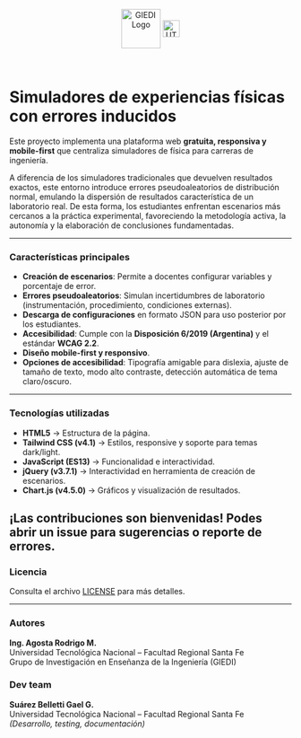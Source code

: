 <p align="center">
  <img src="https://github.com/user-attachments/assets/2b3b6fbf-fb68-43af-a0cc-d1ec24aad3e5" alt="GIEDI Logo" height="70" align="center"/>
  <img src="https://github.com/user-attachments/assets/4a051580-95a1-4907-a499-afdbf68007d2" alt="UTN Santa Fe Logo" height="30" align="center"/>
</p>
<br>

# Simuladores de experiencias físicas con errores inducidos

Este proyecto implementa una plataforma web **gratuita, responsiva y mobile-first** que centraliza simuladores de física para carreras de ingeniería.  

A diferencia de los simuladores tradicionales que devuelven resultados exactos, este entorno introduce errores pseudoaleatorios de distribución normal, emulando la dispersión de resultados característica de un laboratorio real. De esta forma, los estudiantes enfrentan escenarios más cercanos a la práctica experimental, favoreciendo la metodología activa, la autonomía y la elaboración de conclusiones fundamentadas.

---
### Características principales
- **Creación de escenarios**: Permite a docentes configurar variables y porcentaje de error.  
- **Errores pseudoaleatorios**: Simulan incertidumbres de laboratorio (instrumentación, procedimiento, condiciones externas).  
- **Descarga de configuraciones** en formato JSON para uso posterior por los estudiantes.  
- **Accesibilidad**: Cumple con la **Disposición 6/2019 (Argentina)** y el estándar **WCAG 2.2**.  
- **Diseño mobile-first y responsivo**.  
- **Opciones de accesibilidad**: Tipografía amigable para dislexia, ajuste de tamaño de texto, modo alto contraste, detección automática de tema claro/oscuro.  

---

### Tecnologías utilizadas

- **HTML5** → Estructura de la página.  
- **Tailwind CSS (v4.1)** → Estilos, responsive y soporte para temas dark/light.  
- **JavaScript (ES13)** → Funcionalidad e interactividad.  
- **jQuery (v3.7.1)** → Interactividad en herramienta de creación de escenarios.  
- **Chart.js (v4.5.0)** → Gráficos y visualización de resultados.  


## ¡Las contribuciones son bienvenidas! Podes abrir un issue para sugerencias o reporte de errores.


### Licencia
Consulta el archivo [LICENSE](LICENSE) para más detalles.  

---

### Autores
**Ing. Agosta Rodrigo M.**  
Universidad Tecnológica Nacional – Facultad Regional Santa Fe  
Grupo de Investigación en Enseñanza de la Ingeniería (GIEDI)  

### Dev team
**Suárez Belletti Gael G.**  
Universidad Tecnológica Nacional – Facultad Regional Santa Fe  
_(Desarrollo, testing, documentación)_  
